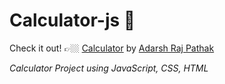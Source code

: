 # Calculator-js 🧮
Check it out! 👉🏼 [Calculator](https://adarshrajpathak.github.io/Calculator-js/) by [Adarsh Raj Pathak](https://github.com/adarshrajpathak)

_Calculator Project using JavaScript, CSS, HTML_
